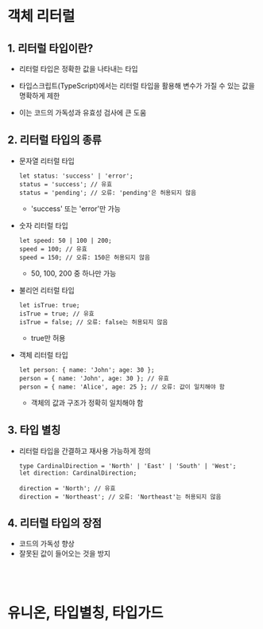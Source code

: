 
# 객체 리터럴

## 1. 리터럴 타입이란?
- 리터럴 타입은 정확한 값을 나타내는 타입

- 타입스크립트(TypeScript)에서는 리터럴 타입을 활용해 변수가 가질 수 있는 값을 명확하게 제한

- 이는 코드의 가독성과 유효성 검사에 큰 도움

## 2. 리터럴 타입의 종류

- 문자열 리터럴 타입

    ```
    let status: 'success' | 'error';
    status = 'success'; // 유효
    status = 'pending'; // 오류: 'pending'은 허용되지 않음
    ```
    - 'success' 또는 'error'만 가능

- 숫자 리터럴 타입

    ```
    let speed: 50 | 100 | 200;
    speed = 100; // 유효
    speed = 150; // 오류: 150은 허용되지 않음
    ```
    - 50, 100, 200 중 하나만 가능


- 불리언 리터럴 타입
    ```
    let isTrue: true;
    isTrue = true; // 유효
    isTrue = false; // 오류: false는 허용되지 않음
    ```
    - true만 허용

- 객체 리터럴 타입
    ```
    let person: { name: 'John'; age: 30 };
    person = { name: 'John', age: 30 }; // 유효
    person = { name: 'Alice', age: 25 }; // 오류: 값이 일치해야 함
    ```
    - 객체의 값과 구조가 정확히 일치해야 함

## 3. 타입 별칭
- 리터럴 타입을 간결하고 재사용 가능하게 정의

    ```
    type CardinalDirection = 'North' | 'East' | 'South' | 'West';
    let direction: CardinalDirection;

    direction = 'North'; // 유효
    direction = 'Northeast'; // 오류: 'Northeast'는 허용되지 않음
    ```

## 4. 리터럴 타입의 장점

- 코드의 가독성 향상
- 잘못된 값이 들어오는 것을 방지

<br>
<br>

# 유니온, 타입별칭, 타입가드